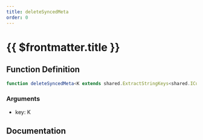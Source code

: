 ```yaml
---
title: deleteSyncedMeta
order: 0
---
```


# {{ $frontmatter.title }}

## Function Definition

```ts
function deleteSyncedMeta<K extends shared.ExtractStringKeys<shared.ICustomGlobalSyncedMeta>>(key: K): void;
```

### Arguments

* key: K

## Documentation

<!--@include: ./parts/deleteSyncedMeta.md-->

